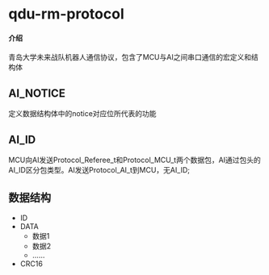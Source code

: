 # qdu-rm-protocol

#### 介绍
青岛大学未来战队机器人通信协议，包含了MCU与AI之间串口通信的宏定义和结构体  
## AI_NOTICE
定义数据结构体中的notice对应位所代表的功能   
## AI_ID
MCU向AI发送Protocol_Referee_t和Protocol_MCU_t两个数据包，AI通过包头的AI_ID区分包类型。AI发送Protocol_AI_t到MCU，无AI_ID;  
## 数据结构
* ID
* DATA
    * 数据1
    * 数据2
    * ……
* CRC16

